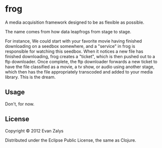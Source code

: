 # frog

A media acquisition framework designed to be as flexible as possible.

The name comes from how data leapfrogs from stage to stage. 

For instance,
We could start with your favorite movie having finished downloading
on a seedbox somewhere, and a "service" in frog is responsible for watching
this seedbox. When it notices a new file has finished downloading, frog
creates a "ticket", which is then pushed out to a ftp downloader. Once
complete, the ftp downloader forwards a new ticket to have the file classified
as a movie, a tv show, or audio using another stage, which then has the
file appropriately transcoded and added to your media library. This is the dream.


## Usage

Don't, for now.

## License

Copyright © 2012 Evan Zalys

Distributed under the Eclipse Public License, the same as Clojure.
